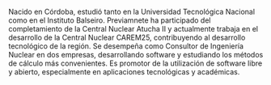 Nacido en Córdoba, estudió tanto en la Universidad Tecnológica Nacional como en el Instituto Balseiro. Previamnete ha participado del completamiento de la Central Nuclear Atucha II y actualmente trabaja en el desarrollo de la Central Nuclear CAREM25, contribuyendo al desarrollo tecnológico de la región. Se desempeña como Consultor de Ingeniería Nuclear en dos empresas, desarrollando software y estudiando los métodos de cálculo más convenientes. Es promotor de la utilización de software libre y abierto, especialmente en aplicaciones tecnológicas y académicas.